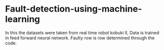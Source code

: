 # Fault-detection-using-machine-learning

In this the datasets were taken from real time robot kobuki II, Data is trained in feed forward neural network. Faulty row is row determined through the code.

